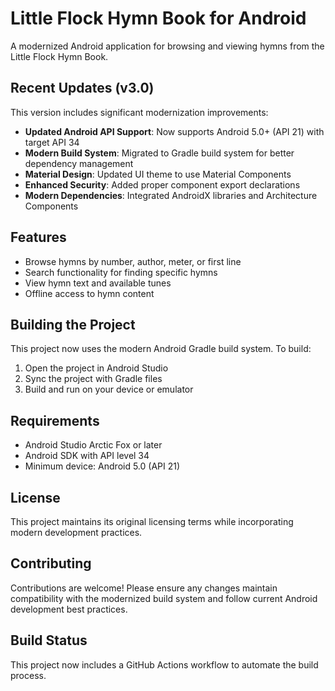 # Little Flock Hymn Book for Android

A modernized Android application for browsing and viewing hymns from the Little Flock Hymn Book.

## Recent Updates (v3.0)

This version includes significant modernization improvements:

- **Updated Android API Support**: Now supports Android 5.0+ (API 21) with target API 34
- **Modern Build System**: Migrated to Gradle build system for better dependency management
- **Material Design**: Updated UI theme to use Material Components
- **Enhanced Security**: Added proper component export declarations
- **Modern Dependencies**: Integrated AndroidX libraries and Architecture Components

## Features

- Browse hymns by number, author, meter, or first line
- Search functionality for finding specific hymns
- View hymn text and available tunes
- Offline access to hymn content

## Building the Project

This project now uses the modern Android Gradle build system. To build:

1. Open the project in Android Studio
2. Sync the project with Gradle files
3. Build and run on your device or emulator

## Requirements

- Android Studio Arctic Fox or later
- Android SDK with API level 34
- Minimum device: Android 5.0 (API 21)

## License

This project maintains its original licensing terms while incorporating modern development practices.

## Contributing

Contributions are welcome! Please ensure any changes maintain compatibility with the modernized build system and follow current Android development best practices.




## Build Status

This project now includes a GitHub Actions workflow to automate the build process.

